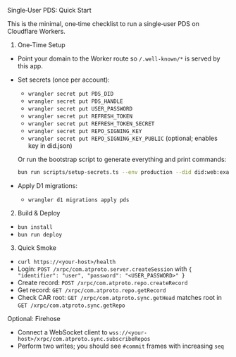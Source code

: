 Single‑User PDS: Quick Start

This is the minimal, one‑time checklist to run a single‑user PDS on Cloudflare Workers.

1) One‑Time Setup
- Point your domain to the Worker route so `/.well-known/*` is served by this app.
- Set secrets (once per account):
  - `wrangler secret put PDS_DID`
  - `wrangler secret put PDS_HANDLE`
  - `wrangler secret put USER_PASSWORD`
  - `wrangler secret put REFRESH_TOKEN`
  - `wrangler secret put REFRESH_TOKEN_SECRET`
  - `wrangler secret put REPO_SIGNING_KEY`
  - `wrangler secret put REPO_SIGNING_KEY_PUBLIC` (optional; enables key in did.json)

  Or run the bootstrap script to generate everything and print commands:

  ```bash
  bun run scripts/setup-secrets.ts --env production --did did:web:example.com --handle user.example.com
  ```
- Apply D1 migrations:
  - `wrangler d1 migrations apply pds`

2) Build & Deploy
- `bun install`
- `bun run deploy`

3) Quick Smoke
- `curl https://<your-host>/health`
- Login: `POST /xrpc/com.atproto.server.createSession` with `{ "identifier": "user", "password": "<USER_PASSWORD>" }`
- Create record: `POST /xrpc/com.atproto.repo.createRecord`
- Get record: `GET /xrpc/com.atproto.repo.getRecord`
- Check CAR root: `GET /xrpc/com.atproto.sync.getHead` matches root in `GET /xrpc/com.atproto.sync.getRepo`

Optional: Firehose
- Connect a WebSocket client to `wss://<your-host>/xrpc/com.atproto.sync.subscribeRepos`
- Perform two writes; you should see `#commit` frames with increasing `seq`

